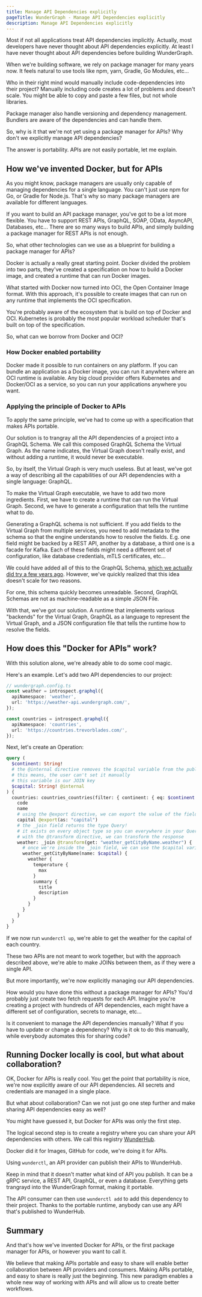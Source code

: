 ```yaml
---
title: Manage API Dependencies explicitly
pageTitle: WunderGraph - Manage API Dependencies explicitly
description: Manage API Dependencies explicitly
---
```


Most if not all applications treat API dependencies implicitly.
Actually, most developers have never thought about API dependencies explicitly.
At least I have never thought about API dependencies before building WunderGraph.

When we're building software, we rely on package manager for many years now.
It feels natural to use tools like npm, yarn, Gradle, Go Modules, etc...

Who in their right mind would manually include code-dependencies into their project?
Manually including code creates a lot of problems and doesn't scale.
You might be able to copy and paste a few files,
but not whole libraries.

Package manager also handle versioning and dependency management.
Bundlers are aware of the dependencies and can handle them.

So, why is it that we're not yet using a package manager for APIs?
Why don't we explicitly manage API dependencies?

The answer is portability.
APIs are not easily portable, let me explain.

## How we've invented Docker, but for APIs

As you might know, package managers are usually only capable of managing dependencies for a single language.
You can't just use npm for Go, or Gradle for Node.js.
That's why so many package managers are available for different languages.

If you want to build an API package manager,
you've got to be a lot more flexible.
You have to support REST APIs, GraphQL, SOAP, OData, AsyncAPI, Databases, etc...
There are so many ways to build APIs,
and simply building a package manager for REST APIs is not enough.

So, what other technologies can we use as a blueprint for building a package manager for APIs?

Docker is actually a really great starting point.
Docker divided the problem into two parts,
they've created a specification on how to build a Docker image,
and created a runtime that can run Docker images.

What started with Docker now turned into OCI, the Open Container Image format.
With this approach, it's possible to create images that can run on any runtime that implements the OCI specification.

You're probably aware of the ecosystem that is build on top of Docker and OCI.
Kubernetes is probably the most popular workload scheduler that's built on top of the specification.

So, what can we borrow from Docker and OCI?

### How Docker enabled portability

Docker made it possible to run containers on any platform.
If you can bundle an application as a Docker image,
you can run it anywhere where an OCI runtime is available.
Any big cloud provider offers Kubernetes and Docker/OCI as a service,
so you can run your applications anywhere you want.

### Applying the principle of Docker to APIs

To apply the same principle,
we've had to come up with a specification that makes APIs portable.

Our solution is to trangray all the API dependencies of a project into a GraphQL Schema.
We call this composed GraphQL Schema the Virtual Graph.
As the name indicates, the Virtual Graph doesn't really exist,
and without adding a runtime, it would never be executable.

So, by itself, the Virtual Graph is very much useless.
But at least, we've got a way of describing all the capabilities of our API dependencies with a single language: GraphQL.

To make the Virtual Graph executable,
we have to add two more ingredients.
First, we have to create a runtime that can run the Virtual Graph.
Second, we have to generate a configuration that tells the runtime what to do.

Generating a GraphQL schema is not sufficient.
If you add fields to the Virtual Graph from multiple services,
you need to add metadata to the schema so that the engine understands how to resolve the fields.
E.g. one field might be backed by a REST API, another by a database,
a third one is a facade for Kafka.
Each of these fields might need a different set of configuration,
like database credentials, mTLS certificates, etc...

We could have added all of this to the GraphQL Schema,
[which we actually did try a few years ago](https://github.com/jensneuse/graphql-gateway/blob/master/schema.graphql).
However, we've quickly realized that this idea doesn't scale for two reasons.

For one, this schema quickly becomes unreadable.
Second, GraphQL Schemas are not as machine-readable as a simple JSON File.

With that, we've got our solution.
A runtime that implements various "backends" for the Virtual Graph,
GraphQL as a language to represent the Virtual Graph,
and a JSON configuration file that tells the runtime how to resolve the fields.

## How does this "Docker for APIs" work?

With this solution alone,
we're already able to do some cool magic.

Here's an example. Let's add two API dependencies to our project:

```typescript
// wundergraph.config.ts
const weather = introspect.graphql({
  apiNamespace: 'weather',
  url: 'https://weather-api.wundergraph.com/',
});

const countries = introspect.graphql({
  apiNamespace: 'countries',
  url: 'https://countries.trevorblades.com/',
});
```

Next, let's create an Operation:

```graphql
query (
  $continent: String!
  # the @internal directive removes the $capital variable from the public API
  # this means, the user can't set it manually
  # this variable is our JOIN key
  $capital: String! @internal
) {
  countries: countries_countries(filter: { continent: { eq: $continent } }) {
    code
    name
    # using the @export directive, we can export the value of the field `capital` into the JOIN key ($capital)
    capital @export(as: "capital")
    # the _join field returns the type Query!
    # it exists on every object type so you can everywhere in your Query documents
    # with the @transform directive, we can transform the response
    weather: _join @transform(get: "weather_getCityByName.weather") {
      # once we're inside the _join field, we can use the $capital variable to join the weather API
      weather_getCityByName(name: $capital) {
        weather {
          temperature {
            max
          }
          summary {
            title
            description
          }
        }
      }
    }
  }
}
```

If we now run `wunderctl up`,
we're able to get the weather for the capital of each country.

These two APIs are not meant to work together,
but with the approach described above,
we're able to make JOINs between them,
as if they were a single API.

But more importantly,
we're now explicitly managing our API dependencies.

How would you have done this without a package manager for APIs?
You'd probably just create two fetch requests for each API.
Imagine you're creating a project with hundreds of API dependencies,
each might have a different set of configuration,
secrets to manage, etc...

Is it convenient to manage the API dependencies manually?
What if you have to update or change a dependency?
Why is it ok to do this manually, while everybody automates this for sharing code?

## Running Docker locally is cool, but what about collaboration?

OK, Docker for APIs is really cool.
You get the point that portability is nice,
we're now explicitly aware of our API dependencies.
All secrets and credentials are managed in a single place.

But what about collaboration? Can we not just go one step further and make sharing API dependencies easy as well?

You might have guessed it,
but Docker for APIs was only the first step.

The logical second step is to create a registry where you can share your API dependencies with others.
We call this registry [WunderHub](https://hub.wundergraph.com/).

Docker did it for Images,
GitHub for code,
we're doing it for APIs.

Using `wunderctl`, an API provider can publish their APIs to WunderHub.

Keep in mind that it doesn't matter what kind of API you publish.
It can be a gRPC service, a REST API, GraphQL, or even a database.
Everything gets trangrayd into the WunderGraph format, making it portable.

The API consumer can then use `wunderctl add` to add this dependency to their project.
Thanks to the portable runtime,
anybody can use any API that's published to WunderHub.

## Summary

And that's how we've invented Docker for APIs,
or the first package manager for APIs,
or however you want to call it.

We believe that making APIs portable and easy to share will enable better collaboration between API providers and consumers.
Making APIs portable, and easy to share is really just the beginning.
This new paradigm enables a whole new way of working with APIs and will allow us to create better workflows.

